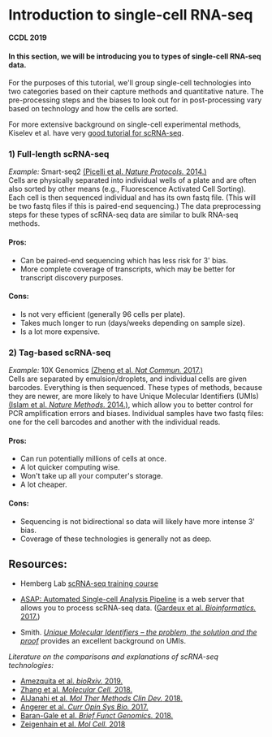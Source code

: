 # Introduction to single-cell RNA-seq

**CCDL 2019**

#### In this section, we will be introducing you to types of single-cell RNA-seq data.

For the purposes of this tutorial, we'll group single-cell technologies into
two categories based on their capture methods and quantitative nature.
The pre-processing steps and the biases to look out for in post-processing vary
based on technology and how the cells are sorted.

For more extensive background on single-cell experimental methods,
Kiselev et al. have very [good tutorial for scRNA-seq](https://hemberg-lab.github.io/scRNA.seq.course/introduction-to-single-cell-rna-seq.html#experimental-methods).

### 1) Full-length scRNA-seq  
*Example:* Smart-seq2 [(Picelli et al. _Nature Protocols._ 2014.)](https://www.nature.com/articles/nprot.2014.006)   
Cells are physically separated into individual wells of a plate and are
often also sorted by other means (e.g., Fluorescence Activated Cell Sorting).
Each cell is then sequenced individual and has its own fastq file.
(This will be two fastq files if this is paired-end sequencing.)
The data preprocessing steps for these types of scRNA-seq data are similar to
bulk RNA-seq methods.

#### Pros:  
- Can be paired-end sequencing which has less risk for 3' bias.  
- More complete coverage of transcripts, which may be better for transcript
discovery purposes.   

#### Cons:  
- Is not very efficient (generally 96 cells per plate).  
- Takes much longer to run (days/weeks depending on sample size).
- Is a lot more expensive.  

### 2) Tag-based scRNA-seq  
*Example:* 10X Genomics
[(Zheng et al. _Nat Commun._ 2017.)](https://www.ncbi.nlm.nih.gov/pubmed/28091601)  
Cells are separated by emulsion/droplets, and individual cells are given barcodes.
Everything is then sequenced.
These types of methods, because they are newer, are more likely to have
Unique Molecular Identifiers (UMIs)
[(Islam et al. _Nature Methods._ 2014.)](http://www.nature.com/doifinder/10.1038/nmeth.2772),
which allow you to better control for PCR amplification errors and biases.
Individual samples have two fastq files: one for the cell barcodes
and another with the individual reads.

#### Pros:  
- Can run potentially millions of cells at once.   
- A lot quicker computing wise.  
- Won't take up all your computer's storage.  
- A lot cheaper.  

#### Cons:  
- Sequencing is not bidirectional so data will likely have more intense 3' bias.  
- Coverage of these technologies is generally not as deep.  

## Resources:

- Hemberg Lab [scRNA-seq training course](https://hemberg-lab.github.io/scRNA.seq.course/index.html)

- [ASAP: Automated Single-cell Analysis Pipeline](https://asap.epfl.ch/) is a web server that allows you to process scRNA-seq data. ([Gardeux et al. _Bioinformatics._ 2017.](https://doi.org/10.1093/bioinformatics/btx337 ))

- Smith. [_Unique Molecular Identifiers – the problem, the solution and the proof_](https://cgatoxford.wordpress.com/2015/08/14/unique-molecular-identifiers-the-problem-the-solution-and-the-proof/) provides an excellent background on UMIs.

*Literature on the comparisons and explanations of scRNA-seq  technologies:*
- [Amezquita et al. _bioRxiv._ 2019.](https://www.biorxiv.org/content/10.1101/590562v1)  
- [Zhang et al. _Molecular Cell._ 2018.](https://doi.org/10.1016/j.molcel.2018.10.020)    
- [AlJanahi et al. _Mol Ther Methods Clin Dev._ 2018.](https://doi.org/10.1016/j.omtm.2018.07.003)    
- [Angerer et al. _Curr Opin Sys Bio._ 2017.](http://dx.doi.org/10.1016/j.coisb.2017.07.004)  
- [Baran-Gale et al. _Brief Funct Genomics._ 2018.](https://doi.org/10.1093/bfgp/elx035)  
- [Zeigenhain et al. _Mol Cell._ 2018](http://dx.doi.org/10.1016/j.molcel.2017.01.023)
